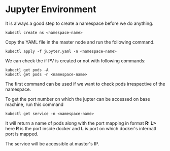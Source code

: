# Jupyter Environment


It is always a good step to create a namespace before we do anything.
  
	kubectl create ns <namespace-name>
    
Copy the YAML file in the master node and run the following command.
  
	kubectl apply -f jupyter.yaml -n <namespace-name>

We can check the if PV is created or not with following commands:
  
	kubectl get pods -A
 	kubectl get pods -n <namespace-name>
    
 The first command can be used if we want to check pods irrespective of the namespace.
 
 To get the port number on which the jupter can be accessed on base machine, run this command
   
	kubectl get service -n <namespace-name>
It will return a name  of pods along with the port mapping in format **R: L>** here **R** is the port inside docker and **L** is 
port on which docker's internatl port is mapped.

The service will be accessible at master's IP.
